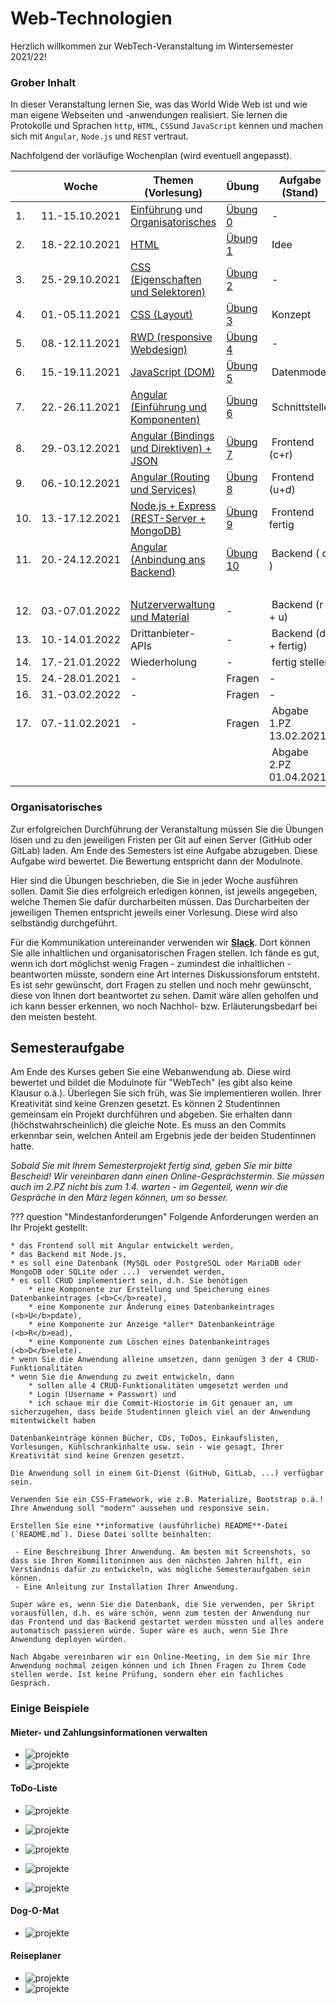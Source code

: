 # Web-Technologien

Herzlich willkommen zur WebTech-Veranstaltung im Wintersemester 2021/22! 

### Grober Inhalt

In dieser Veranstaltung lernen Sie, was das World Wide Web ist und wie man eigene Webseiten und -anwendungen realisiert. Sie lernen die Protokolle und Sprachen ``http``, ``HTML``, ``CSS``und ``JavaScript`` kennen und machen sich mit ``Angular``, ``Node.js`` und ``REST`` vertraut.  

Nachfolgend der vorläufige Wochenplan (wird eventuell angepasst). 

| | Woche | Themen (Vorlesung) | Übung | Aufgabe (Stand) | Abgabe Übung bis | 
|-|-------|--------------------|-------|-----------------|------------------|
| 1. | 11.-15.10.2021 | [Einführung](./einfuehrung/#webtechnologien-einfuhrung) und [Organisatorisches](./#organisatorisches) | [Übung 0](./uebungen/#ubung-0) | - | - | 
| 2. | 18.-22.10.2021 | [HTML](./html/#html) | [Übung 1](./uebungen/#ubung-1) | Idee | 25.10.2021 | 
| 3. | 25.-29.10.2021 | [CSS (Eigenschaften und Selektoren)](./css/#css) | [Übung 2](./uebungen/#ubung-2) | - | 01.11.2021 | 
| 4. | 01.-05.11.2021 | [CSS (Layout)](./css/#css) | [Übung 3](./uebungen/#ubung-3) | Konzept | 08.11.2021 | 
| 5. | 08.-12.11.2021 | [RWD (responsive Webdesign)](./rwd/#responsive-web-design) | [Übung 4](./uebungen/#ubung-4) | - | 15.11.2021 | 
| 6. | 15.-19.11.2021 | [JavaScript (DOM)](./javascript/#javascript) | [Übung 5](./uebungen/#ubung-5) | Datenmodell | 22.11.2021 | 
| 7. | 22.-26.11.2021 | [Angular (Einführung und Komponenten)](./angular/#angular) | [Übung 6](./uebungen/#ubung-6) | Schnittstelle | 29.11.2021 | 
| 8. | 29.-03.12.2021 | [Angular (Bindings und Direktiven) + JSON](./angular2/#json-und-direktiven) | [Übung 7](./uebungen/#ubung-7) | Frontend (c+r)| 06.12.2021 | 
| 9. | 06.-10.12.2021 | [Angular (Routing und Services)](./routing/#routing-und-services) | [Übung 8](./uebungen/#ubung-8) | Frontend (u+d)| 13.12.2021 | 
| 10. | 13.-17.12.2021 | [Node.js + Express (REST-Server + MongoDB)](./backend/#rest-api) | [Übung 9](./uebungen/#ubung-9) | Frontend fertig | 20.12.2021 | 
| 11. | 20.-24.12.2021 | [Angular (Anbindung ans Backend)](./fe-be-anbindung/#frontend-backend-anbindung) | [Übung 10](./uebungen/#ubung-10) | Backend ( c ) | 10.01.2022 | 
| | | | | | | |
| 12. | 03.-07.01.2022 | [Nutzerverwaltung und Material](./material/#nutzerverwaltung-und-material) | - | Backend (r + u) | 17.01.2022 |
| 13. | 10.-14.01.2022 | Drittanbieter-APIs  | - | Backend (d + fertig)| 24.01.2022 |
| 14. | 17.-21.01.2022 | Wiederholung | - | fertig stellen | 31.01.2022 |
| 15. | 24.-28.01.2021 | - | Fragen | - | - |
| 16. | 31.-03.02.2022 | - | Fragen  | - |
| 17. | 07.-11.02.2021 | - | Fragen |  Abgabe 1.PZ 13.02.2021  |
|  |  |  |  | Abgabe 2.PZ 01.04.2021 | - |

### Organisatorisches 

Zur erfolgreichen Durchführung der Veranstaltung müssen Sie die Übungen lösen und zu den jeweiligen Fristen per Git auf einen Server (GitHub oder GitLab) laden. Am Ende des Semesters ist eine Aufgabe abzugeben. Diese Aufgabe wird bewertet. Die Bewertung entspricht dann der Modulnote. 

Hier sind die Übungen beschrieben, die Sie in jeder Woche ausführen sollen. Damit Sie dies erfolgreich erledigen können, ist jeweils angegeben, welche Themen Sie dafür durcharbeiten müssen. Das Durcharbeiten der jeweiligen Themen entspricht jeweils einer Vorlesung. Diese wird also selbständig durchgeführt. 

Für die Kommunikation untereinander verwenden wir [**Slack**](https://slack.com/intl/de-de/). Dort können Sie alle inhaltlichen und organisatorischen Fragen stellen. Ich fände es gut, wenn ich dort möglichst wenig Fragen - zumindest die inhaltlichen - beantworten müsste, sondern eine Art internes Diskussionsforum entsteht. Es ist sehr gewünscht, dort Fragen zu stellen und noch mehr gewünscht, diese von Ihnen dort beantwortet zu sehen. Damit wäre allen geholfen und ich kann besser erkennen, wo noch Nachhol- bzw. Erläuterungsbedarf bei den meisten besteht.  


## Semesteraufgabe

Am Ende des Kurses geben Sie eine Webanwendung ab. Diese wird bewertet und bildet die Modulnote für "WebTech" (es gibt also keine Klausur o.ä.). Überlegen Sie sich früh, was Sie implementieren wollen. Ihrer Kreativität sind keine Grenzen gesetzt. Es können 2 Studentinnen gemeinsam ein Projekt durchführen und abgeben. Sie erhalten dann (höchstwahrscheinlich) die gleiche Note. Es muss an den Commits erkennbar sein, welchen Anteil am Ergebnis jede der beiden Studentinnen hatte.

*Sobald Sie mit Ihrem Semesterprojekt fertig sind, geben Sie mir bitte Bescheid! Wir vereinbaren dann einen Online-Gesprächstermin. Sie müssen auch im 2.PZ nicht bis zum 1.4. warten - im Gegenteil, wenn wir die Gespräche in den März legen können, um so besser.*

??? question "Mindestanforderungen"
	Folgende Anforderungen werden an Ihr Projekt gestellt:

	* das Frontend soll mit Angular entwickelt werden,
	* das Backend mit Node.js,
	* es soll eine Datenbank (MySQL oder PostgreSQL oder MariaDB oder MongoDB oder SQLite oder ...)  verwendet werden,
	* es soll CRUD implementiert sein, d.h. Sie benötigen 
	    * eine Komponente zur Erstellung und Speicherung eines Datenbankeintrages (<b>C</b>reate),
	    * eine Komponente zur Änderung eines Datenbankeintrages (<b>U</b>pdate),
	    * eine Komponente zur Anzeige *aller* Datenbankeinträge (<b>R</b>ead),
	    * eine Komponente zum Löschen eines Datenbankeintrages (<b>D</b>elete).
    * wenn Sie die Anwendung alleine umsetzen, dann genügen 3 der 4 CRUD-Funktionalitäten
    * wenn Sie die Anwendung zu zweit entwickeln, dann
    	* sollen alle 4 CRUD-Funktionalitäten umgesetzt werden und
    	* Login (Username + Passwort) und
    	* ich schaue mir die Commit-Hiostorie im Git genauer an, um sicherzugehen, dass beide Studentinnen gleich viel an der Anwendung mitentwickelt haben

	Datenbankeinträge können Bücher, CDs, ToDos, Einkaufslisten, Vorlesungen, Kühlschrankinhalte usw. sein - wie gesagt, Ihrer Kreativität sind keine Grenzen gesetzt. 

	Die Anwendung soll in einem Git-Dienst (GitHub, GitLab, ...) verfügbar sein. 

	Verwenden Sie ein CSS-Framework, wie z.B. Materialize, Bootstrap o.ä.! Ihre Anwendung soll "modern" aussehen und responsive sein. 

	Erstellen Sie eine **informative (ausführliche) README**-Datei (`README.md`). Diese Datei sollte beinhalten:

	 - Eine Beschreibung Ihrer Anwendung. Am besten mit Screenshots, so dass sie Ihren Kommilitoninnen aus den nächsten Jahren hilft, ein Verständnis dafür zu entwickeln, was mögliche Semesteraufgaben sein können.
	 - Eine Anleitung zur Installation Ihrer Anwendung. 

	Super wäre es, wenn Sie die Datenbank, die Sie verwenden, per Skript vorausfüllen, d.h. es wäre schön, wenn zum testen der Anwendung nur das Frontend und das Backend gestartet werden müssten und alles andere automatisch passieren würde. Super wäre es auch, wenn Sie Ihre Anwendung deployen würden. 
	
	Nach Abgabe vereinbaren wir ein Online-Meeting, in dem Sie mir Ihre Anwendung nochmal zeigen können und ich Ihnen Fragen zu Ihrem Code stellen werde. Ist keine Prüfung, sondern eher ein fachliches Gespräch. 

### Einige Beispiele

#### Mieter- und Zahlungsinformationen verwalten

- ![projekte](./files/224_projekte1.png)
- ![projekte](./files/225_projekte1.png)
	

#### ToDo-Liste

- ![projekte](./files/226_projekte2.png)
- ![projekte](./files/227_projekte2.png)
- ![projekte](./files/228_projekte2.png)	

- ![projekte](./files/229_projekte2.png)
- ![projekte](./files/230_projekte2.png)


#### Dog-O-Mat

- ![projekte](./files/231_projekte3.png)


#### Reiseplaner

- ![projekte](./files/232_projekte3.png)
- ![projekte](./files/233_projekte3.png)

